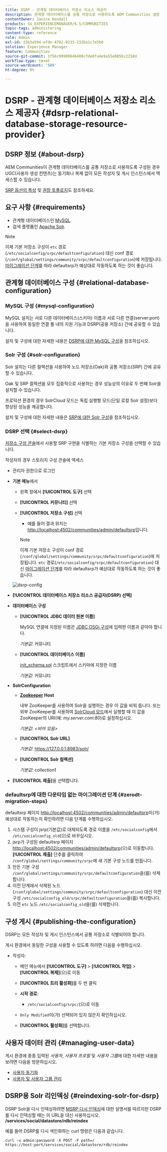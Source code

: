 ```yaml
---
title: DSRP - 관계형 데이터베이스 저장소 리소스 제공자
description: 관계형 데이터베이스를 공통 저장소로 사용하도록 AEM Communities 설정
contentOwner: Janice Kendall
products: SG_EXPERIENCEMANAGER/6.5/COMMUNITIES
topic-tags: administering
content-type: reference
role: Admin
exl-id: 15b3a594-efde-4702-9233-232ba1c7e5b0
solution: Experience Manager
feature: Communities
source-git-commit: 1f56c99980846400cfde8fa4e9a55e885bc2258d
workflow-type: tm+mt
source-wordcount: '589'
ht-degree: 0%

---
```


# DSRP - 관계형 데이터베이스 저장소 리소스 제공자 {#dsrp-relational-database-storage-resource-provider}

## DSRP 정보 {#about-dsrp}

AEM Communities이 관계형 데이터베이스를 공통 저장소로 사용하도록 구성된 경우 UGC(사용자 생성 컨텐츠)는 동기화나 복제 없이 모든 작성자 및 게시 인스턴스에서 액세스할 수 있습니다.

[SRP 옵션의 특성](working-with-srp.md#characteristics-of-srp-options) 및 [권장 토폴로지](topologies.md)도 참조하세요.

## 요구 사항 {#requirements}

* 관계형 데이터베이스인 [MySQL](#mysql-configuration).
* 검색 플랫폼인 [Apache Solr](#solr-configuration).

>[!NOTE]
>
>이제 기본 저장소 구성이 `etc` 경로(`/etc/socialconfig/srpc/defaultconfiguration`) 대신 conf 경로(`/conf/global/settings/community/srpc/defaultconfiguration`)에 저장됩니다. [마이그레이션 단계](#zerodt-migration-steps)를 따라 defaultsrp가 예상대로 작동하도록 하는 것이 좋습니다.

## 관계형 데이터베이스 구성 {#relational-database-configuration}

### MySQL 구성 {#mysql-configuration}

MySQL 설치는 서로 다른 데이터베이스(스키마) 이름과 서로 다른 연결(server:port)을 사용하여 동일한 연결 풀 내의 지원 기능과 DSRP(공용 저장소) 간에 공유할 수 있습니다.

설치 및 구성에 대한 자세한 내용은 [DSRP에 대한 MySQL 구성](dsrp-mysql.md)을 참조하십시오.

### Solr 구성 {#solr-configuration}

Solr 설치는 다른 컬렉션을 사용하여 노드 저장소(Oak)와 공통 저장소(SRP) 간에 공유할 수 있습니다.

Oak 및 SRP 컬렉션을 모두 집중적으로 사용하는 경우 성능상의 이유로 두 번째 Solr을 설치할 수 있습니다.

프로덕션 환경의 경우 SolrCloud 모드는 독립 실행형 모드(단일 로컬 Solr 설정)보다 향상된 성능을 제공합니다.

설치 및 구성에 대한 자세한 내용은 [SRP에 대한 Solr 구성](solr.md)을 참조하십시오.

### DSRP 선택 {#select-dsrp}

[저장소 구성 콘솔](srp-config.md)에서 사용할 SRP 구현을 식별하는 기본 저장소 구성을 선택할 수 있습니다.

작성자의 경우 스토리지 구성 콘솔에 액세스

* 관리자 권한으로 로그인
* **기본 메뉴**&#x200B;에서

   * 왼쪽 창에서 **[!UICONTROL 도구]** 선택
   * **[!UICONTROL 커뮤니티]** 선택
   * **[!UICONTROL 저장소 구성]** 선택

      * 예를 들어 결과 위치는 [http://localhost:4502/communities/admin/defaultsrp](http://localhost:4502/communities/admin/defaultsrp)입니다.

     >[!NOTE]
     >
     >이제 기본 저장소 구성이 conf 경로(`/conf/global/settings/community/srpc/defaultconfiguration`)에 저장됩니다.      `etc` 경로(`/etc/socialconfig/srpc/defaultconfiguration`) 대신 [마이그레이션 단계](#zerodt-migration-steps)를 따라 defaultsrp가 예상대로 작동하도록 하는 것이 좋습니다.

  ![dsrp-config](assets/dsrp-config.png)

* **[!UICONTROL 데이터베이스 저장소 리소스 공급자(DSRP) 선택]**
* **데이터베이스 구성**

   * **[!UICONTROL JDBC 데이터 원본 이름]**

     MySQL 연결에 지정된 이름은 [JDBC OSGi 구성](dsrp-mysql.md#configurejdbcconnections)에 입력한 이름과 같아야 합니다.

     *기본값*: 커뮤니티

   * **[!UICONTROL 데이터베이스 이름]**

     [init_schema.sql](dsrp-mysql.md#obtain-the-sql-script) 스크립트에서 스키마에 지정한 이름

     *기본값*: 커뮤니티

* **SolrConfiguration**

   * **[Zookeeper](https://solr.apache.org/guide/6_6/using-zookeeper-to-manage-configuration-files.html) Host**

     내부 ZooKeeper를 사용하여 Solr을 실행하는 경우 이 값을 비워 둡니다. 또는 외부 ZooKeeper를 사용하여 [SolrCloud 모드](solr.md#solrcloud-mode)에서 실행할 때 이 값을 ZooKeeper의 URI(예: *my.server.com:80*)로 설정하십시오.

     *기본값*: *&lt;비어 있음>*

   * **[!UICONTROL Solr URL]**

     *기본값*: https://127.0.0.1:8983/solr/

   * **[!UICONTROL Solr 컬렉션]**

     *기본값*: collection1

* **[!UICONTROL 제출]**&#x200B;을 선택합니다.

### defaultsrp에 대한 다운타임 없는 마이그레이션 단계 {#zerodt-migration-steps}

defaultsrp 페이지 [http://localhost:4502/communities/admin/defaultsrp](http://localhost:4502/communities/admin/defaultsrp)이(가) 예상대로 작동하는지 확인하려면 다음 단계를 수행하십시오.

1. 시스템 구성이 jsrp(기본값)로 대체되도록 경로 이름을 `/etc/socialconfig`에서 `/etc/socialconfig_old`(으)로 바꾸십시오.
1. jsrp가 구성된 defaultsrp 페이지 [http://localhost:4502/communities/admin/defaultsrp](http://localhost:4502/communities/admin/defaultsrp)(으)로 이동합니다. **[!UICONTROL 제출]** 단추를 클릭하여 `/conf/global/settings/community/srpc`에 새 기본 구성 노드를 만듭니다.
1. 만든 기본 구성 `/conf/global/settings/community/srpc/defaultconfiguration`을(를) 삭제합니다.
1. 이전 단계에서 삭제된 노드(`/conf/global/settings/community/srpc/defaultconfiguration`) 대신 이전 구성 `/etc/socialconfig_old/srpc/defaultconfiguration`을(를) 복사합니다.
1. 이전 `etc` 노드 `/etc/socialconfig_old`을(를) 삭제합니다.

## 구성 게시 {#publishing-the-configuration}

DSRP는 모든 작성자 및 게시 인스턴스에서 공통 저장소로 식별되어야 합니다.

게시 환경에서 동일한 구성을 사용할 수 있도록 하려면 다음을 수행하십시오.

* 작성자:

   * 메인 메뉴에서 **[!UICONTROL 도구]** > **[!UICONTROL 작업]** > **[!UICONTROL 복제]**(으)로 이동
   * **[!UICONTROL 트리 활성화]**&#x200B;를 두 번 클릭
   * **시작 경로**:

      * `/etc/socialconfig/srpc/`(으)로 이동

   * `Only Modified`이(가) 선택되어 있지 않은지 확인하십시오.
   * **[!UICONTROL 활성화]**&#x200B;를 선택합니다.

## 사용자 데이터 관리 {#managing-user-data}

게시 환경에 종종 입력된 *사용자*, *사용자 프로필* 및 *사용자 그룹*&#x200B;에 대한 자세한 내용을 보려면 다음을 방문하십시오.

* [사용자 동기화](sync.md)
* [사용자 및 사용자 그룹 관리](users.md)

## DSRP용 Solr 리인덱싱 {#reindexing-solr-for-dsrp}

DSRP Solr을 다시 인덱싱하려면 [MSRP 다시 인덱싱](msrp.md#msrp-reindex-tool)에 대한 설명서를 따르지만 DSRP를 다시 인덱싱할 때는 이 URL을 대신 사용하십시오. **/services/social/datastore/rdb/reindex**

예를 들어 DSRP를 다시 색인화하는 curl 명령은 다음과 같습니다.

```shell
curl -u admin:password -X POST -F path=/ https://host:port/services/social/datastore/rdb/reindex
```
